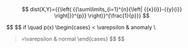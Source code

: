 $$
dist(X,Y)={{\left( {{\sum\limits_{i=1}^{n}{\left| {{x}{i}}-{{y}{i}} \right|}}^{p}} \right)}^{\frac{1}{p}}}
$$

$$
\$$
if \quad p(x)
\begin{cases}
< \varepsilon & anomaly \\
> =\varepsilon & normal
\end{cases}
\$$
$$

